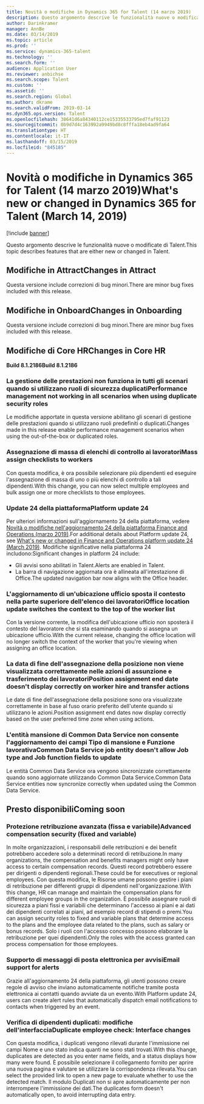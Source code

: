 ```yaml
---
title: Novità o modifiche in Dynamics 365 for Talent (14 marzo 2019)
description: Questo argomento descrive le funzionalità nuove o modificate di Microsoft Dynamics 365 for Talent.
author: Darinkramer
manager: AnnBe
ms.date: 03/14/2019
ms.topic: article
ms.prod: ''
ms.service: dynamics-365-talent
ms.technology: ''
ms.search.form: ''
audience: Application User
ms.reviewer: anbichse
ms.search.scope: Talent
ms.custom: ''
ms.assetid: ''
ms.search.region: Global
ms.author: dkrame
ms.search.validFrom: 2019-03-14
ms.dyn365.ops.version: Talent
ms.openlocfilehash: 38641d6a84340112ce15335533795ed7faf91123
ms.sourcegitcommit: 0b9d7d4c163992a9949bd8c8fffa18eb4ad9fa64
ms.translationtype: HT
ms.contentlocale: it-IT
ms.lasthandoff: 03/15/2019
ms.locfileid: "845185"
---
```

# <a name="whats-new-or-changed-in-dynamics-365-for-talent-march-14-2019"></a><span data-ttu-id="a6cdd-103">Novità o modifiche in Dynamics 365 for Talent (14 marzo 2019)</span><span class="sxs-lookup"><span data-stu-id="a6cdd-103">What's new or changed in Dynamics 365 for Talent (March 14, 2019)</span></span>

[!include [banner](includes/banner.md)]

<span data-ttu-id="a6cdd-104">Questo argomento descrive le funzionalità nuove o modificate di Talent.</span><span class="sxs-lookup"><span data-stu-id="a6cdd-104">This topic describes features that are either new or changed in Talent.</span></span>

## <a name="changes-in-attract"></a><span data-ttu-id="a6cdd-105">Modifiche in Attract</span><span class="sxs-lookup"><span data-stu-id="a6cdd-105">Changes in Attract</span></span>
<span data-ttu-id="a6cdd-106">Questa versione include correzioni di bug minori.</span><span class="sxs-lookup"><span data-stu-id="a6cdd-106">There are minor bug fixes included with this release.</span></span>

## <a name="changes-in-onboarding"></a><span data-ttu-id="a6cdd-107">Modifiche in Onboard</span><span class="sxs-lookup"><span data-stu-id="a6cdd-107">Changes in Onboarding</span></span>
<span data-ttu-id="a6cdd-108">Questa versione include correzioni di bug minori.</span><span class="sxs-lookup"><span data-stu-id="a6cdd-108">There are minor bug fixes included with this release.</span></span>

## <a name="changes-in-core-hr"></a><span data-ttu-id="a6cdd-109">Modifiche di Core HR</span><span class="sxs-lookup"><span data-stu-id="a6cdd-109">Changes in Core HR</span></span>
<span data-ttu-id="a6cdd-110">**Build 8.1.2186**</span><span class="sxs-lookup"><span data-stu-id="a6cdd-110">**Build 8.1.2186**</span></span>

### <a name="performance-management-not-working-in-all-scenarios-when-using-duplicate-security-roles"></a><span data-ttu-id="a6cdd-111">La gestione delle prestazioni non funziona in tutti gli scenari quando si utilizzano ruoli di sicurezza duplicati</span><span class="sxs-lookup"><span data-stu-id="a6cdd-111">Performance management not working in all scenarios when using duplicate security roles</span></span>
<span data-ttu-id="a6cdd-112">Le modifiche apportate in questa versione abilitano gli scenari di gestione delle prestazioni quando si utilizzano ruoli predefiniti o duplicati.</span><span class="sxs-lookup"><span data-stu-id="a6cdd-112">Changes made in this release enable performance management scenarios when using the out-of-the-box or duplicated roles.</span></span>

### <a name="mass-assign-checklists-to-workers"></a><span data-ttu-id="a6cdd-113">Assegnazione di massa di elenchi di controllo ai lavoratori</span><span class="sxs-lookup"><span data-stu-id="a6cdd-113">Mass assign checklists to workers</span></span>
<span data-ttu-id="a6cdd-114">Con questa modifica, è ora possibile selezionare più dipendenti ed eseguire l'assegnazione di massa di uno o più elenchi di controllo a tali dipendenti.</span><span class="sxs-lookup"><span data-stu-id="a6cdd-114">With this change, you can now select multiple employees and bulk assign one or more checklists to those employees.</span></span> 

### <a name="platform-update-24"></a><span data-ttu-id="a6cdd-115">Update 24 della piattaforma</span><span class="sxs-lookup"><span data-stu-id="a6cdd-115">Platform update 24</span></span>
<span data-ttu-id="a6cdd-116">Per ulteriori informazioni sull'aggiornamento 24 della piattaforma, vedere [Novità o modifiche nell'aggiornamento 24 della piattaforma Finance and Operations (marzo 2019)](https://docs.microsoft.com/en-us/dynamics365/unified-operations/fin-and-ops/get-started/whats-new-platform-update-24).</span><span class="sxs-lookup"><span data-stu-id="a6cdd-116">For additional details about Platform update 24, see [What's new or changed in Finance and Operations platform update 24 (March 2019)](https://docs.microsoft.com/en-us/dynamics365/unified-operations/fin-and-ops/get-started/whats-new-platform-update-24).</span></span> <span data-ttu-id="a6cdd-117">Modifiche significative nella piattaforma 24 includono:</span><span class="sxs-lookup"><span data-stu-id="a6cdd-117">Significant changes in platform 24 include:</span></span> 

- <span data-ttu-id="a6cdd-118">Gli avvisi sono abilitati in Talent.</span><span class="sxs-lookup"><span data-stu-id="a6cdd-118">Alerts are enabled in Talent.</span></span>
- <span data-ttu-id="a6cdd-119">La barra di navigazione aggiornata ora è allineata all'intestazione di Office.</span><span class="sxs-lookup"><span data-stu-id="a6cdd-119">The updated navigation bar now aligns with the Office header.</span></span>

### <a name="office-location-update-switches-the-context-to-the-top-of-the-worker-list"></a><span data-ttu-id="a6cdd-120">L'aggiornamento di un'ubicazione ufficio sposta il contesto nella parte superiore dell'elenco dei lavoratori</span><span class="sxs-lookup"><span data-stu-id="a6cdd-120">Office location update switches the context to the top of the worker list</span></span>
<span data-ttu-id="a6cdd-121">Con la versione corrente, la modifica dell'ubicazione ufficio non sposterà il contesto del lavoratore che si sta esaminando quando si assegna un ubicazione ufficio.</span><span class="sxs-lookup"><span data-stu-id="a6cdd-121">With the current release, changing the office location will no longer switch the context of the worker that you're viewing when assigning an office location.</span></span>

### <a name="position-assignment-end-date-doesnt-display-correctly-on-worker-hire-and-transfer-actions"></a><span data-ttu-id="a6cdd-122">La data di fine dell'assegnazione della posizione non viene visualizzata correttamente nelle azioni di assunzione e trasferimento dei lavoratori</span><span class="sxs-lookup"><span data-stu-id="a6cdd-122">Position assignment end date doesn't display correctly on worker hire and transfer actions</span></span>
<span data-ttu-id="a6cdd-123">Le date di fine dell'assegnazione della posizione sono ora visualizzate correttamente in base al fuso orario preferito dell'utente quando si utilizzano le azioni.</span><span class="sxs-lookup"><span data-stu-id="a6cdd-123">Position assignment end dates now display correctly based on the user preferred time zone when using actions.</span></span>

### <a name="common-data-service-job-entity-doesnt-allow-job-type-and-job-function-fields-to-update"></a><span data-ttu-id="a6cdd-124">L'entità mansione di Common Data Service non consente l'aggiornamento dei campi Tipo di mansione e Funzione lavorativa</span><span class="sxs-lookup"><span data-stu-id="a6cdd-124">Common Data Service job entity doesn't allow Job type and Job function fields to update</span></span>
<span data-ttu-id="a6cdd-125">Le entità Common Data Service ora vengono sincronizzate correttamente quando sono aggiornate utilizzando Common Data Service.</span><span class="sxs-lookup"><span data-stu-id="a6cdd-125">Common Data Service entities now syncronize correctly when updated using the Common Data Service.</span></span>

## <a name="coming-soon"></a><span data-ttu-id="a6cdd-126">Presto disponibili</span><span class="sxs-lookup"><span data-stu-id="a6cdd-126">Coming soon</span></span>

###  <a name="advanced-compensation-security-fixed-and-variable"></a><span data-ttu-id="a6cdd-127">Protezione retribuzione avanzata (fissa e variabile)</span><span class="sxs-lookup"><span data-stu-id="a6cdd-127">Advanced compensation security (fixed and variable)</span></span>
<span data-ttu-id="a6cdd-128">In molte organizzazioni, i responsabili delle retribuzioni e dei benefit potrebbero accedere solo a determinati record di retribuzione.</span><span class="sxs-lookup"><span data-stu-id="a6cdd-128">In many organizations, the compensation and benefits managers might only have access to certain compensation records.</span></span> <span data-ttu-id="a6cdd-129">Questi record potrebbero essere per dirigenti o dipendenti regionali.</span><span class="sxs-lookup"><span data-stu-id="a6cdd-129">These could be for executives or regional employees.</span></span> <span data-ttu-id="a6cdd-130">Con questa modifica, le Risorse umane possono gestire i piani di retribuzione per differenti gruppi di dipendenti nell'organizzazione.</span><span class="sxs-lookup"><span data-stu-id="a6cdd-130">With this change, HR can manage and maintain the compensation plans for different employee groups in the organization.</span></span> <span data-ttu-id="a6cdd-131">È possibile assegnare ruoli di sicurezza a piani fissi e variabili che determinano l'accesso ai piani e ai dati dei dipendenti correlati ai piani, ad esempio record di stipendi o premi.</span><span class="sxs-lookup"><span data-stu-id="a6cdd-131">You can assign security roles to fixed and variable plans that determine access to the plans and the employee data related to the plans, such as salary or bonus records.</span></span> <span data-ttu-id="a6cdd-132">Solo i ruoli con l'accesso concesso possono elaborare la retribuzione per quei dipendenti.</span><span class="sxs-lookup"><span data-stu-id="a6cdd-132">Only the roles with the access granted can process compensation for those employees.</span></span>

###  <a name="email-support-for-alerts"></a><span data-ttu-id="a6cdd-133">Supporto di messaggi di posta elettronica per avvisi</span><span class="sxs-lookup"><span data-stu-id="a6cdd-133">Email support for alerts</span></span>
<span data-ttu-id="a6cdd-134">Grazie all'aggiornamento 24 della piattaforma, gli utenti possono creare regole di avviso che inviano automaticamente notifiche tramite posta elettronica ai contatti quando avviate da un evento.</span><span class="sxs-lookup"><span data-stu-id="a6cdd-134">With Platform update 24, users can create alert rules that automatically dispatch email notifications to contacts when triggered by an event.</span></span>

### <a name="duplicate-employee-check-interface-changes"></a><span data-ttu-id="a6cdd-135">Verifica di dipendenti duplicati: modifiche dell'interfaccia</span><span class="sxs-lookup"><span data-stu-id="a6cdd-135">Duplicate employee check: Interface changes</span></span>
<span data-ttu-id="a6cdd-136">Con questa modifica, i duplicati vengono rilevati durante l'immissione nei campi Nome e uno stato indica quanti ne sono stati trovati.</span><span class="sxs-lookup"><span data-stu-id="a6cdd-136">With this change, duplicates are detected as you enter name fields, and a status displays how many were found.</span></span> <span data-ttu-id="a6cdd-137">È possibile selezionare il collegamento fornito per aprire una nuova pagina e valutare se utilizzare la corrispondenza rilevata.</span><span class="sxs-lookup"><span data-stu-id="a6cdd-137">You can select the provided link to open a new page to evaluate whether to use the detected match.</span></span> <span data-ttu-id="a6cdd-138">Il modulo Duplicati non si apre automaticamente per non interrompere l'immissione dei dati.</span><span class="sxs-lookup"><span data-stu-id="a6cdd-138">The duplicates form doesn't automatically open, to avoid interrupting data entry.</span></span>
